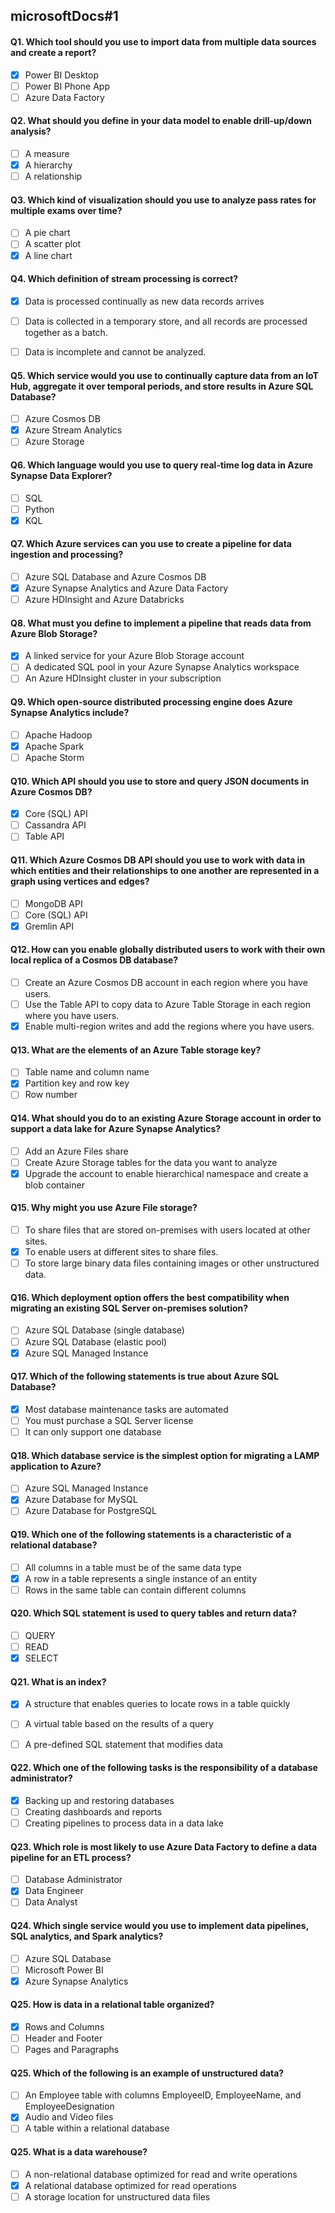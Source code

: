 ##   microsoftDocs#1


#### Q1. Which tool should you use to import data from multiple data sources and create a report?

- [x] Power BI Desktop
- [ ] Power BI Phone App
- [ ] Azure Data Factory

#### Q2. What should you define in your data model to enable drill-up/down analysis?

- [ ] A measure
- [x] A hierarchy
- [ ] A relationship

#### Q3. Which kind of visualization should you use to analyze pass rates for multiple exams over time?

- [ ] A pie chart
- [ ] A scatter plot
- [x] A line chart

#### Q4. Which definition of stream processing is correct?

- [x] Data is processed continually as new data records arrives
- [ ] Data is collected in a temporary store, and all records are processed together as a batch.
- [ ] Data is incomplete and cannot be analyzed.


#### Q5. Which service would you use to continually capture data from an IoT Hub, aggregate it over temporal periods, and store results in Azure SQL Database?

- [ ] Azure Cosmos DB
- [x] Azure Stream Analytics
- [ ] Azure Storage

#### Q6. Which language would you use to query real-time log data in Azure Synapse Data Explorer?
- [ ] SQL
- [ ] Python
- [x] KQL

#### Q7. Which Azure services can you use to create a pipeline for data ingestion and processing?


- [ ] Azure SQL Database and Azure Cosmos DB
- [x] Azure Synapse Analytics and Azure Data Factory
- [ ] Azure HDInsight and Azure Databricks

#### Q8. What must you define to implement a pipeline that reads data from Azure Blob Storage?

- [x] A linked service for your Azure Blob Storage account
- [ ] A dedicated SQL pool in your Azure Synapse Analytics workspace
- [ ] An Azure HDInsight cluster in your subscription

#### Q9. Which open-source distributed processing engine does Azure Synapse Analytics include?

- [ ] Apache Hadoop
- [x] Apache Spark
- [ ] Apache Storm

#### Q10. Which API should you use to store and query JSON documents in Azure Cosmos DB?

- [x] Core (SQL) API
- [ ] Cassandra API
- [ ] Table API

#### Q11. Which Azure Cosmos DB API should you use to work with data in which entities and their relationships to one another are represented in a graph using vertices and edges?

- [ ] MongoDB API
- [ ] Core (SQL) API
- [x] Gremlin API

#### Q12. How can you enable globally distributed users to work with their own local replica of a Cosmos DB database?
- [ ] Create an Azure Cosmos DB account in each region where you have users.
- [ ] Use the Table API to copy data to Azure Table Storage in each region where you have users.
- [x] Enable multi-region writes and add the regions where you have users.

#### Q13. What are the elements of an Azure Table storage key?

- [ ] Table name and column name
- [x] Partition key and row key
- [ ] Row number

#### Q14. What should you do to an existing Azure Storage account in order to support a data lake for Azure Synapse Analytics?

- [ ] Add an Azure Files share
- [ ] Create Azure Storage tables for the data you want to analyze
- [x] Upgrade the account to enable hierarchical namespace and create a blob container

#### Q15. Why might you use Azure File storage?

- [ ] To share files that are stored on-premises with users located at other sites.
- [x] To enable users at different sites to share files.
- [ ] To store large binary data files containing images or other unstructured data.

#### Q16. Which deployment option offers the best compatibility when migrating an existing SQL Server on-premises solution?

- [ ] Azure SQL Database (single database)
- [ ] Azure SQL Database (elastic pool)
- [x] Azure SQL Managed Instance

#### Q17. Which of the following statements is true about Azure SQL Database?

- [x] Most database maintenance tasks are automated
- [ ] You must purchase a SQL Server license
- [ ] It can only support one database

#### Q18. Which database service is the simplest option for migrating a LAMP application to Azure?

- [ ] Azure SQL Managed Instance
- [x] Azure Database for MySQL
- [ ] Azure Database for PostgreSQL

#### Q19. Which one of the following statements is a characteristic of a relational database?

- [ ] All columns in a table must be of the same data type
- [x] A row in a table represents a single instance of an entity
- [ ] Rows in the same table can contain different columns

#### Q20. Which SQL statement is used to query tables and return data?

- [ ] QUERY
- [ ] READ
- [x] SELECT

#### Q21. What is an index?

- [x] A structure that enables queries to locate rows in a table quickly
- [ ] A virtual table based on the results of a query
- [ ] A pre-defined SQL statement that modifies data


#### Q22. Which one of the following tasks is the responsibility of a database administrator?

- [x] Backing up and restoring databases
- [ ] Creating dashboards and reports
- [ ] Creating pipelines to process data in a data lake

#### Q23. Which role is most likely to use Azure Data Factory to define a data pipeline for an ETL process?

- [ ] Database Administrator
- [x] Data Engineer
- [ ] Data Analyst

#### Q24. Which single service would you use to implement data pipelines, SQL analytics, and Spark analytics?

- [ ] Azure SQL Database
- [ ] Microsoft Power BI
- [x] Azure Synapse Analytics

#### Q25. How is data in a relational table organized?

- [x] Rows and Columns
- [ ] Header and Footer
- [ ] Pages and Paragraphs

#### Q25. Which of the following is an example of unstructured data?

- [ ] An Employee table with columns EmployeeID, EmployeeName, and EmployeeDesignation
- [x] Audio and Video files
- [ ] A table within a relational database

#### Q25. What is a data warehouse?

- [ ] A non-relational database optimized for read and write operations
- [x] A relational database optimized for read operations
- [ ] A storage location for unstructured data files